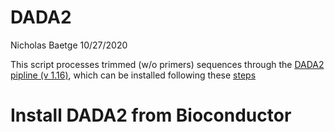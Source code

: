 DADA2
================
Nicholas Baetge
10/27/2020

This script processes trimmed (w/o primers) sequences through the [DADA2
pipline (v 1.16)](https://benjjneb.github.io/dada2/tutorial.html), which
can be installed following these
[steps](https://benjjneb.github.io/dada2/dada-installation.html)

# Install DADA2 from Bioconductor

